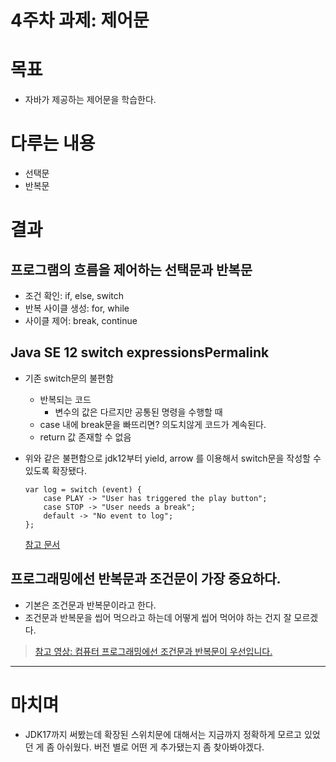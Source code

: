 # 4주차 과제: 제어문

# 목표
- 자바가 제공하는 제어문을 학습한다.

# 다루는 내용
- 선택문
- 반복문

# 결과
## 프로그램의 흐름을 제어하는 선택문과 반복문
- 조건 확인: if, else, switch
- 반복 사이클 생성: for, while
- 사이클 제어: break, continue

## Java SE 12 switch expressionsPermalink
- 기존 switch문의 불편함
  - 반복되는 코드
    - 변수의 값은 다르지만 공통된 명령을 수행할 때
  - case 내에 break문을 빠뜨리면? 의도치않게 코드가 계속된다. 
  - return 값 존재할 수 없음

- 위와 같은 불편함으로 jdk12부터 yield, arrow 를 이용해서 switch문을 작성할 수 있도록 확장됐다.
    ```
    var log = switch (event) {
        case PLAY -> "User has triggered the play button";
        case STOP -> "User needs a break";
        default -> "No event to log";
    };
    ```
    [참고 문서](https://blogs.oracle.com/javamagazine/post/new-switch-expressions-in-java-12)

## 프로그래밍에선 반복문과 조건문이 가장 중요하다.
- 기본은 조건문과 반복문이라고 한다. 
- 조건문과 반복문을 씹어 먹으라고 하는데 어떻게 씹어 먹어야 하는 건지 잘 모르겠다. 
> [참고 영상: 컴퓨터 프로그래밍에선 조건문과 반복문이 우선입니다.](https://youtu.be/kTPDIFupDKg)

---
# 마치며

- JDK17까지 써봤는데 확장된 스위치문에 대해서는 지금까지 정확하게 모르고 있었던 게 좀 아쉬웠다. 버전 별로 어떤 게 추가됐는지 좀 찾아봐야겠다. 

